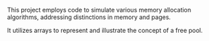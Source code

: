 This project employs code to simulate various memory allocation algorithms, addressing distinctions in memory and pages. 

It utilizes arrays to represent and illustrate the concept of a free pool.
